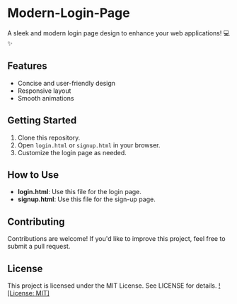 # Modern-Login-Page

A sleek and modern login page design to enhance your web applications! 💻✨

## Features
- Concise and user-friendly design
- Responsive layout
- Smooth animations

## Getting Started
1. Clone this repository.
2. Open `login.html` or `signup.html` in your browser.
3. Customize the login page as needed.

## How to Use
- **login.html**: Use this file for the login page.
- **signup.html**: Use this file for the sign-up page.

## Contributing
Contributions are welcome! If you'd like to improve this project, feel free to submit a pull request.

## License
This project is licensed under the MIT License. See LICENSE for details.
[![License: MIT]](./LICENSE)

